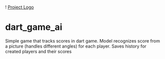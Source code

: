 ! [Project Logo](imgs/title.JPG)
# dart_game_ai
Simple game that tracks scores in dart game. Model recognizes score from a picture (handles different angles) for each player. Saves history for created players and their scores
